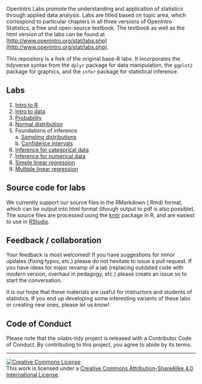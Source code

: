 OpenIntro Labs promote the understanding and application of statistics through  applied data analysis.
Labs are titled based on topic area, which correspond to  particular chapters in all three versions of OpenIntro Statistics, a free and  open-source textbook.
The textbook as well as the html version of the labs can be found at [http://www.openintro.org/stat/labs.php](http://www.openintro.org/stat/labs.php).

This repository is a fork of the original base-R labs.
It incorporates the tidyverse syntax from the `dplyr` package for data manipulation, the `ggplot2` package for graphics, and the `infer` package for statistical inference.

## Labs

1. [Intro to R](http://openintrostat.github.io/oilabs-tidy/01_intro_to_r/intro_to_r.html)
2. [Intro to data](http://openintrostat.github.io/oilabs-tidy/02_intro_to_data/intro_to_data.html)
4. [Probability](http://openintrostat.github.io/oilabs-tidy/03_probability/probability.html)
3. [Normal distribution](http://openintrostat.github.io/oilabs-tidy/04_normal_distribution/normal_distribution.html)
5. Foundations of inference  
  a. [Sampling distributions](https://openintro.shinyapps.io/sampling_distributions/)  
  b. [Confidence intervals](https://openintro.shinyapps.io/confidence_intervals/)
6. [Inference for categorical data](https://openintro.shinyapps.io/inf_for_categorical_data/)
7. [Inference for numerical data](http://openintrostat.github.io/oilabs-tidy/07_inf_for_numerical_data/inf_for_numerical_data.html)
8. [Simple linear regression](http://openintrostat.github.io/oilabs-tidy/08_simple_regression/simple_regression.html)
9. [Multiple linear regression](http://openintrostat.github.io/oilabs-tidy/09_multiple_regression/multiple_regression.html)

## Source code for labs

We currently support our source files in the RMarkdown (.Rmd) format, which can be output into html format (though output to pdf is also possible).
The source files are processed using the [knitr](http://yihui.name/knitr/) package in R, and are easiest to use in [RStudio](https://www.rstudio.com/products/rstudio/download/).

## Feedback / collaboration

Your feedback is most welcomed! If you have suggestions for minor updates (fixing typos, etc.) please do not hesitate to issue a pull request.
If you have ideas for major revamp of a lab (replacing outdated code with modern version, overhaul in  pedagogy, etc.) please create an issue so to start the conversation.

It is our hope that these materials are useful for instructors and students of  statistics.
If you end up developing some interesting variants of these labs or  creating new ones, please let us know!

## Code of Conduct

Please note that the oilabs-tidy project is released with a Contributor Code of Conduct.
By contributing to this project, you agree to abide by its terms.

* * *

<a rel="license" href="http://creativecommons.org/licenses/by-sa/4.0/"><img alt="Creative Commons License" style="border-width:0" src="https://i.creativecommons.org/l/by-sa/4.0/88x31.png" /></a><br />This work is licensed under a <a rel="license" href="http://creativecommons.org/licenses/by-sa/4.0/">Creative Commons Attribution-ShareAlike 4.0 International License</a>.

